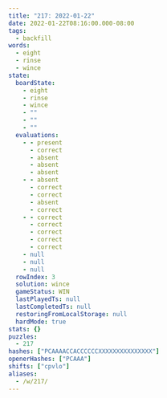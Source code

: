 ```yaml
---
title: "217: 2022-01-22"
date: 2022-01-22T08:16:00.000-08:00
tags:
  - backfill
words:
  - eight
  - rinse
  - wince
state:
  boardState:
    - eight
    - rinse
    - wince
    - ""
    - ""
    - ""
  evaluations:
    - - present
      - correct
      - absent
      - absent
      - absent
    - - absent
      - correct
      - correct
      - absent
      - correct
    - - correct
      - correct
      - correct
      - correct
      - correct
    - null
    - null
    - null
  rowIndex: 3
  solution: wince
  gameStatus: WIN
  lastPlayedTs: null
  lastCompletedTs: null
  restoringFromLocalStorage: null
  hardMode: true
stats: {}
puzzles:
  - 217
hashes: ["PCAAAACCACCCCCCXXXXXXXXXXXXXXX"]
openerHashes: ["PCAAA"]
shifts: ["cpvlo"]
aliases:
  - /w/217/
---
```

<!-- more -->
